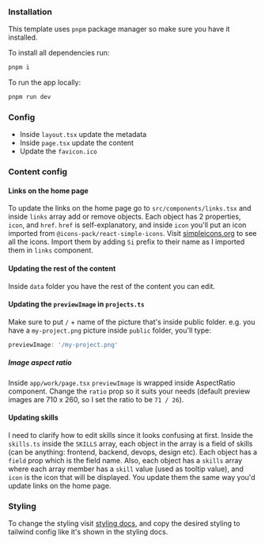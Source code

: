 ### Installation

This template uses `pnpm` package manager so make sure you have it installed.

To install all dependencies run:

```bash
pnpm i
```

To run the app locally:

```bash
pnpm run dev
```

### Config

- Inside `layout.tsx` update the metadata
- Inside `page.tsx` update the content
- Update the `favicon.ico`

### Content config

#### Links on the home page

To update the links on the home page go to `src/components/links.tsx` and inside `links` array add or remove objects. Each object has 2 properties, `icon`, and `href`. `href` is self-explanatory, and inside `icon` you'll put an icon imported from `@icons-pack/react-simple-icons`. Visit [simpleicons.org](https://simpleicons.org/) to see all the icons. Import them by adding `Si` prefix to their name as I imported them in `links` component.

#### Updating the rest of the content

Inside `data` folder you have the rest of the content you can edit.

#### Updating the `previewImage` in `projects.ts`

Make sure to put `/` + name of the picture that's inside public folder. e.g. you have a `my-project.png` picture inside `public` folder, you'll type:

```ts
previewImage: '/my-project.png'
```

##### Image aspect ratio

Inside `app/work/page.tsx`  `previewImage` is wrapped inside AspectRatio component. Change the `ratio` prop so it suits your needs (default preview images are 710 x 260, so I set the ratio to be `71 / 26`).

#### Updating skills

I need to clarify how to edit skills since it looks confusing at first. Inside the `skills.ts` inside the `SKILLS` array, each object in the array is a field of skills (can be anything: frontend, backend, devops, design etc). Each object has a `field` prop which is the field name. Also, each object has a `skills` array where each array member has a `skill` value (used as tooltip value), and `icon` is the icon that will be displayed.
You update them the same way you'd update links on the home page.

### Styling

To change the styling visit [styling docs](https://neobrutalism-components.vercel.app/docs/styling), and copy the desired styling to tailwind config like it's shown in the styling docs.
